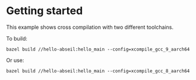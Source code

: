 # Getting started
This example shows cross compilation with two different toolchains.

To build:

```
bazel build //hello-abseil:hello_main --config=xcompile_gcc_9_aarch64
```

Or use:
```
bazel build //hello-abseil:hello_main --config=xcompile_gcc_8_aarch64
```